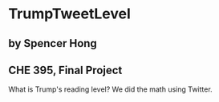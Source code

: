 # TrumpTweetLevel
## by Spencer Hong
## CHE 395, Final Project

What is Trump's reading level? We did the math using Twitter.
